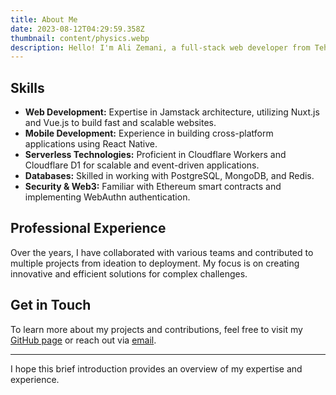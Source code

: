 ```yaml
---
title: About Me
date: 2023-08-12T04:29:59.358Z
thumbnail: content/physics.webp
description: Hello! I'm Ali Zemani, a full-stack web developer from Tehran, Iran. With over 16 years of experience in the tech industry, especially in web and mobile application development, I am always eager to learn and implement new technologies.
---
```


## Skills

- **Web Development:** Expertise in Jamstack architecture, utilizing Nuxt.js and Vue.js to build fast and scalable websites.
- **Mobile Development:** Experience in building cross-platform applications using React Native.
- **Serverless Technologies:** Proficient in Cloudflare Workers and Cloudflare D1 for scalable and event-driven applications.
- **Databases:** Skilled in working with PostgreSQL, MongoDB, and Redis.
- **Security & Web3:** Familiar with Ethereum smart contracts and implementing WebAuthn authentication.

## Professional Experience

Over the years, I have collaborated with various teams and contributed to multiple projects from ideation to deployment. My focus is on creating innovative and efficient solutions for complex challenges.

## Get in Touch

To learn more about my projects and contributions, feel free to visit my [GitHub page](https://github.com/mehotkhan) or reach out via [email](mailto:sallam@alizemani.ir).

---

I hope this brief introduction provides an overview of my expertise and experience.
